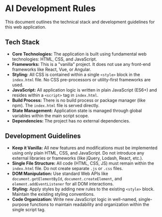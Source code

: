 # AI Development Rules

This document outlines the technical stack and development guidelines for this web application.

## Tech Stack

- **Core Technologies:** The application is built using fundamental web technologies: HTML, CSS, and JavaScript.
- **Frameworks:** This is a "vanilla" project. It does not use any front-end frameworks like React, Vue, or Angular.
- **Styling:** All CSS is contained within a single `<style>` block in the `index.html` file. No CSS pre-processors or utility-first frameworks are used.
- **JavaScript:** All application logic is written in plain JavaScript (ES6+) and resides within a `<script>` tag in `index.html`.
- **Build Process:** There is no build process or package manager (like npm). The `index.html` file is served directly.
- **State Management:** Application state is managed through global variables within the main script scope.
- **Dependencies:** The project has no external dependencies.

## Development Guidelines

- **Keep it Vanilla:** All new features and modifications must be implemented using only plain HTML, CSS, and JavaScript. Do not introduce any external libraries or frameworks (like jQuery, Lodash, React, etc.).
- **Single File Structure:** All code (HTML, CSS, JS) must remain within the `index.html` file. Do not create separate `.js` or `.css` files.
- **DOM Manipulation:** Use standard Web APIs like `document.getElementById`, `document.createElement`, and `element.addEventListener` for all DOM interactions.
- **Styling:** Apply styles by adding new rules to the existing `<style>` block. Maintain the existing styling conventions.
- **Code Organization:** Write new JavaScript logic in well-named, single-purpose functions to maintain readability and organization within the single script tag.